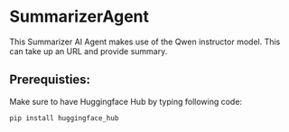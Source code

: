 # SummarizerAgent
This Summarizer AI Agent makes use of the Qwen instructor model. This can take up an URL and provide summary.
## Prerequisties:
Make sure to have Huggingface Hub by typing following code:
```
pip install huggingface_hub
```
